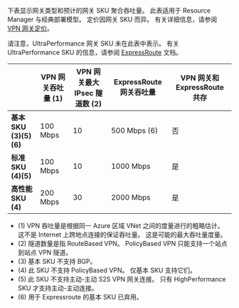 下表显示网关类型和预计的网关 SKU 聚合吞吐量。 此表适用于 Resource Manager 与经典部署模型。 定价因网关 SKU 而异。 有关详细信息，请参阅 [VPN 网关定价](/pricing/details/vpn-gateway/)。

请注意，UltraPerformance 网关 SKU 未在此表中表示。 有关 UltraPerformance SKU 的信息，请参阅 [ExpressRoute](/documentation/articles/expressroute-about-virtual-network-gateways/) 文档。

|  | **VPN 网关吞吐量 (1)** | **VPN 网关最大 IPsec 隧道数 (2)** | **ExpressRoute 网关吞吐量** | **VPN 网关和 ExpressRoute 共存** |
| --- | --- | --- | --- | --- |
| **基本 SKU (3)(5)(6)** |100 Mbps |10 |500 Mbps (6) |否 |
| **标准 SKU (4)(5)** |100 Mbps |10 |1000 Mbps |是 |
| **高性能 SKU (4)** |200 Mbps |30 |2000 Mbps |是 |

* (1) VPN 吞吐量是根据同一 Azure 区域 VNet 之间的度量进行的粗略估计。 这不是 Internet 上跨地点连接的保证吞吐量。 这是可能的最大吞吐量度量。
* (2) 隧道数量是指 RouteBased VPN。 PolicyBased VPN 只能支持一个站点到站点 VPN 隧道。
* (3) 基本 SKU 不支持 BGP。
* (4) 此 SKU 不支持 PolicyBased VPN。 仅基本 SKU 支持它们。
* (5) 此 SKU 不支持主动-主动 S2S VPN 网关连接。 只有 HighPerformance SKU 才支持主动-主动连接。
* (6) 用于 Expressroute 的基本 SKU 已弃用。